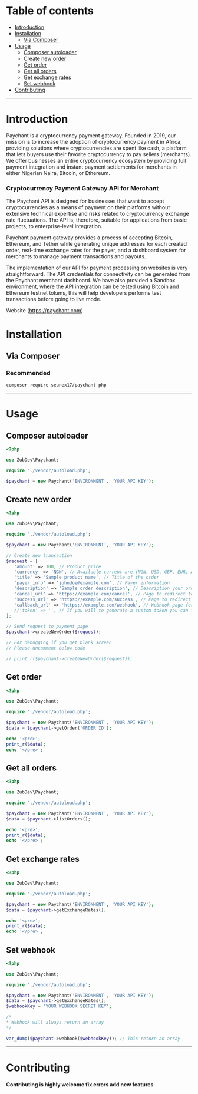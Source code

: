 # Table of contents

* [Introduction](#introduction)
* [Installation](#installation)
    * [Via Composer](#via-composer)
* [Usage](#usage)
    * [Composer autoloader](#composer-autoloader)
    * [Create new order](#create-new-order)
    * [Get order](#get-order)
    * [Get all orders](#get-all-orders)
    * [Get exchange rates](#get-exchange-rates)
    * [Set webhook](#webhook)
* [Contributing](#contributing)

- - -

# Introduction

Paychant is a cryptocurrency payment gateway. Founded in 2019, our mission is to increase the adoption of cryptocurrency
payment in Africa, providing solutions where cryptocurrencies are spent like cash, a platform that lets buyers use their
favorite cryptocurrency to pay sellers (merchants). We offer businesses an entire cryptocurrency ecosystem by providing
full payment integration and instant payment settlements for merchants in either Nigerian Naira, Bitcoin, or Ethereum.

### Cryptocurrency Payment Gateway API for Merchant

The Paychant API is designed for businesses that want to accept cryptocurrencies as a means of payment on their
platforms without extensive technical expertise and risks related to cryptocurrency exchange rate fluctuations. The API
is, therefore, suitable for applications from basic projects, to enterprise-level integration.

Paychant payment gateway provides a process of accepting Bitcoin, Ethereum, and Tether while generating unique addresses
for each created order, real-time exchange rates for the payer, and a dashboard system for merchants to manage payment
transactions and payouts.

The implementation of our API for payment processing on websites is very straightforward. The API credentials for
connectivity can be generated from the Paychant merchant dashboard. We have also provided a Sandbox environment, where
the API integration can be tested using Bitcoin and Ethereum testnet tokens, this will help developers performs test
transactions before going to live mode.

Website (https://paychant.com)

# Installation

## Via Composer

### Recommended

```
composer require seunex17/paychant-php
```

- - -

# Usage

## Composer autoloader

```php
<?php

use ZubDev\Paychant;

require './vendor/autoload.php';

$paychant = new Paychant('ENVIRONMENT', 'YOUR API KEY');
```

## Create new order

```php
<?php

use ZubDev\Paychant;

require './vendor/autoload.php';

$paychant = new Paychant('ENVIRONMENT', 'YOUR API KEY');

// Create new transaction
$request = [
   'amount' => 100, // Product price
   'currency' => 'NGN', // Available current are (NGN, USD, GBP, EUR, AUD, CAD, JPY, CNY)
   'title' => 'Sample product name', // Title of the order
   'payer_info' => 'johndoe@example.com', // Payer information
   'description' => 'Sample order description', // Description your order
   'cancel_url' => 'https://example.com/cancel', // Page to redirect to when user cancel payment
   'success_url' => 'https://example.com/success', // Page to redirect to for payment verification
   'callback_url' => 'https://example.com/webhook', // Webhook page for instant notification of order status
   //'token' => '', // If you will to generate a custom token you can fill in this Max 50
];

// Send request to payment page
$paychant->createNewOrder($request);

// For debugging if you get blank screen
// Please uncomment below code

// print_r($paychant->createNewOrder($request));
```

## Get order

```php
<?php

use ZubDev\Paychant;

require './vendor/autoload.php';

$paychant = new Paychant('ENVIRONMENT', 'YOUR API KEY');
$data = $paychant->getOrder('ORDER ID');

echo '<pre>';
print_r($data);
echo '</pre>';
```

## Get all orders

```php
<?php

use ZubDev\Paychant;

require './vendor/autoload.php';

$paychant = new Paychant('ENVIRONMENT', 'YOUR API KEY');
$data = $paychant->listOrders();

echo '<pre>';
print_r($data);
echo '</pre>';
```

## Get exchange rates

```php
<?php

use ZubDev\Paychant;

require './vendor/autoload.php';

$paychant = new Paychant('ENVIRONMENT', 'YOUR API KEY');
$data = $paychant->getExchangeRates();

echo '<pre>';
print_r($data);
echo '</pre>';
```

## Set webhook

```php
<?php

use ZubDev\Paychant;

require './vendor/autoload.php';

$paychant = new Paychant('ENVIRONMENT', 'YOUR API KEY');
$data = $paychant->getExchangeRates();
$webhookKey = 'YOUR WEBHOOK SECRET KEY';

/*
* Webhook will always return an array
*/

var_dump($paychant->webhook($webhookKey)); // This return an array
```

---

# Contributing

#### Contributing is highly welcome fix errors add new features
